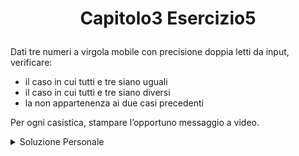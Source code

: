 # <p align=center> Capitolo3 Esercizio5 </p>
Dati tre numeri a virgola mobile con precisione doppia letti da input, verificare: <br>
- il caso in cui tutti e tre siano uguali
- il caso in cui tutti e tre siano diversi
- la non appartenenza ai due casi precedenti

Per ogni casistica, stampare l’opportuno messaggio a video.


<details closed> 

<summary> Soluzione Personale</summary>

[Solution.java](https://github.com/FedVlogger17/Uni-Notes/blob/main/Primo%20Anno/Secondo%20Semestre/Metodologie%20di%20Programmazione/Esercizi/Esercizi%20Capitolo%203/Esercizio_5/src/Esercizio5/Solution.java)
</details>